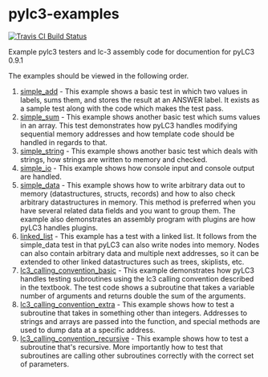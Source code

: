 # pylc3-examples
[![Travis CI Build Status](https://travis-ci.org/TricksterGuy/pylc3-examples.svg?branch=master)](https://travis-ci.org/TricksterGuy/pylc3-examples)

Example pylc3 testers and lc-3 assembly code for documention for pyLC3 0.9.1

The examples should be viewed in the following order.


1) [simple_add] - This example shows a basic test in which two values in labels, sums them, and stores the result at an ANSWER label. It exists as a sample test along with the code which makes the test pass.
2) [simple_sum] - This example shows another basic test which sums values in an array. This test demonstrates how pyLC3 handles modifying sequential memory addresses and how template code should be handled in regards to that.
3) [simple_string] - This example shows another basic test which deals with strings, how strings are written to memory and checked.
4) [simple_io] - This example shows how console input and console output are handled.
5) [simple_data] - This example shows how to write arbitrary data out to memory (datastructures, structs, records) and how to also check arbitrary datastructures in memory.  This method is preferred when you have several related data fields and you want to group them. The example also demonstrates an assembly program with plugins are how pyLC3 handles plugins.
6) [linked_list] - This example has a test with a linked list. It follows from the simple_data test in that pyLC3 can also write nodes into memory. Nodes can also contain arbitrary data and multiple next addresses, so it can be extended to other linked datastructures such as trees, skiplists, etc.
7) [lc3_calling_convention_basic] - This example demonstrates how pyLC3 handles testing subroutines using the lc3 calling convention described in the textbook. The test code shows a subroutine that takes a variable number of arguments and returns double the sum of the arguments.
8) [lc3_calling_convention_extra] - This example shows how to test a subroutine that takes in something other than integers. Addresses to strings and arrays are passed into the function, and special methods are used to dump data at a specific address.
9) [lc3_calling_convention_recursive] - This example shows how to test a subroutine that's recursive. More importantly how to test that subroutines are calling other subroutines correctly with the correct set of parameters.

[simple_add]: <simple_add>
[simple_sum]: <simple_sum>
[simple_string]: <simple_string>
[simple_io]: <simple_io>
[simple_data]: <simple_data>
[linked_list]: <linked_list>
[lc3_calling_convention_basic]: <lc3_calling_convention_basic>
[lc3_calling_convention_extra]: <lc3_calling_convention_extra>
[lc3_calling_convention_recursive]: <lc3_calling_convention_recursive>

